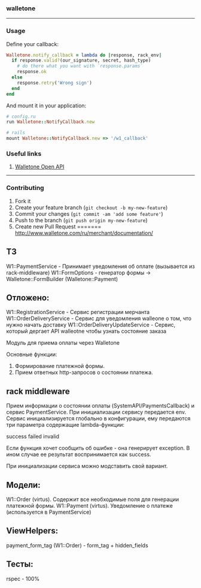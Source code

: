 ### walletone

---

### Usage

Define your callback:

```ruby
Walletone.notify_callback = lambda do |response, rack_env|
  if response.valid?(our_signature, secret, hash_type)
    # do there what you want with `response.params`
    response.ok
  else
    response.retry('Wrong sign')
  end
end
```

And mount it in your application:

```ruby
# config.ru
run Walletone::NotifyCallback.new

# rails
mount Walletone::NotifyCallback.new => '/w1_callback'
```


### Useful links

1. [Walletone Open API](https://api.w1.ru/OpenApi/)

---

### Contributing

1. Fork it
2. Create your feature branch (`git checkout -b my-new-feature`)
3. Commit your changes (`git commit -am 'add some feature'`)
4. Push to the branch (`git push origin my-new-feature`)
5. Create new Pull Request
=======
http://www.walletone.com/ru/merchant/documentation/


## ТЗ

W1::PaymentService - Принимает уведомления об оплате (вызывается из rack-middleware)
W1::FormOptions - генератор формы -> Walletone::FormBuilder (Walletone::Payment)


## Отложено:

W1::RegistrationService - Сервис регистрации мерчанта
W1::OrderDeliveryService - Сервис для уведомления walleone о том, что нужно начать доставку
W1::OrderDeliveryUpdateService - Сервис, который дергает API walleotne чтобы узнать состояние заказа

Модуль для приема оплаты через Walletone

Основные функции:

1. Формирование платежной формы.
2. Прием ответных http-запросов о состоянии платежа.

## rack middleware

Прием информации о состоянии оплаты (SystemAPI/PaymentsCallback) и сервис PaymentService. При инициализации сервису передается env.
Сервис инициализируется глобально в конфигурации, ему передаются три параметра содержащие lambda-функции:

success
failed
invalid 

Если функция хочет сообщить об ошибке - она генерирует exception. В ином случае ее результат воспринимается как success.

При инициализации сервиса можно модставить свой вариант.

## Модели:

 W1::Order (virtus). Содержит все необходимые поля для генерации платежной формы.
 W1::Payment (virtus). Уведомление о платеже (используется в PaymentService)

## ViewHelpers:

payment_form_tag (W1::Order) - form_tag + hidden_fields

## Тесты:

rspec - 100%

